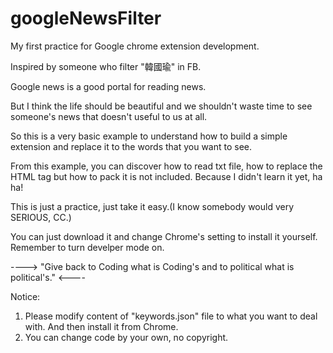 # googleNewsFilter
My first practice for Google chrome extension development.

Inspired by someone who filter "韓國瑜" in FB.

Google news is a good portal for reading news.

But I think the life should be beautiful and we shouldn't waste time to see someone's news that doesn't useful to us at all.

So this is a very basic example to understand how to build a simple extension and replace it to the words that you want to see.

From this example, you can discover how to read txt file, how to replace the HTML tag but how to pack it is not included. Because I didn't learn it yet, ha ha!

This is just a practice, just take it easy.(I know somebody would very SERIOUS, CC.)

You can just download it and change Chrome's setting to install it yourself.  Remember to turn develper mode on.

----> "Give back to Coding what is Coding's and to political what is political's." <----

Notice:
1. Please modify content of "keywords.json" file to what you want to deal with. And then install it from Chrome.
2. You can change code by your own, no copyright.

